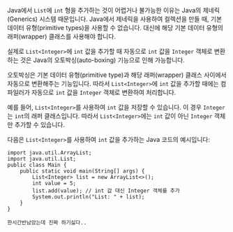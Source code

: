   
Java에서 `List`에 `int` 형을 추가하는 것이 어렵거나 불가능한 이유는 Java의 제네릭(Generics) 시스템 때문입니다. Java에서 제네릭을 사용하여 컬렉션을 만들 때, 기본 데이터 유형(primitive types)을 사용할 수 없습니다. 대신에 해당 기본 데이터 유형의 래퍼(wrapper) 클래스를 사용해야 합니다.

실제로 `List<Integer>`에 `int` 값을 추가할 때 자동으로 `int` 값을 `Integer` 객체로 변환하는 것은 Java의 오토박싱(auto-boxing) 기능으로 인해 가능합니다.

오토박싱은 기본 데이터 유형(primitive type)과 해당 래퍼(wrapper) 클래스 사이에서 자동으로 변환해주는 기능입니다. 따라서 `List<Integer>`에 `int` 값을 추가할 때에는 컴파일러가 자동으로 `int` 값을 `Integer` 객체로 변환하여 처리합니다.


예를 들어, `List<Integer>`를 사용하여 `int` 값을 저장할 수 있습니다. 이 경우 `Integer`는 `int`의 래퍼 클래스입니다. 따라서 `List<Integer>`에는 `int` 값이 아닌 `Integer` 객체만 추가할 수 있습니다.

다음은 `List<Integer>`를 사용하여 `int` 값을 추가하는 Java 코드의 예시입니다:

```
import java.util.ArrayList; 
import java.util.List; 
public class Main { 
	public static void main(String[] args) { 
		List<Integer> list = new ArrayList<>(); 
		int value = 5; 
		list.add(value); // int 값 대신 Integer 객체를 추가 
		System.out.println("List: " + list); 
	} 
}
```

```
한시간반남았는데 진짜 하기싫다..
```




